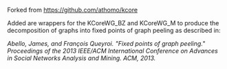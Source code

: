 Forked from https://github.com/athomo/kcore

Added are wrappers for the KCoreWG\_BZ and KCoreWG\_M to produce the decomposition of graphs into fixed points of graph peeling as described in:

*Abello, James, and François Queyroi. "Fixed points of graph peeling." Proceedings of the 2013 IEEE/ACM International Conference on Advances in Social Networks Analysis and Mining. ACM, 2013.*